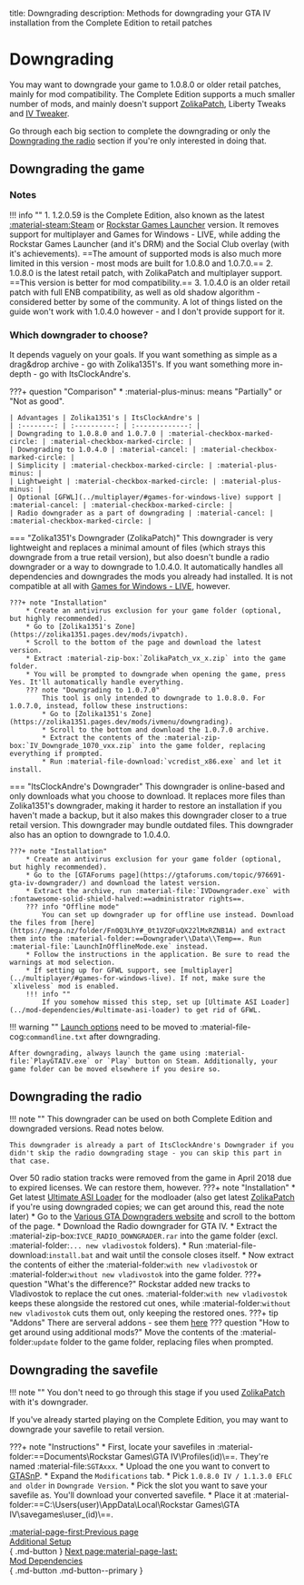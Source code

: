 title: Downgrading
description: Methods for downgrading your GTA IV installation from the Complete Edition to retail patches

# Downgrading
You may want to downgrade your game to 1.0.8.0 or older retail patches, mainly for mod compatibility. The Complete Edition supports a much smaller number of mods, and mainly doesn't support [ZolikaPatch](essential-modding/zolikapatch.md), Liberty Tweaks and [IV Tweaker](../extras/modloading/#iv-tweaker). 

Go through each big section to complete the downgrading or only the [Downgrading the radio](#downgrading-the-radio) section if you're only interested in doing that.

## Downgrading the game
### Notes
!!! info ""
	1. 1.2.0.59 is the Complete Edition, also known as the latest [:material-steam:Steam](https://store.steampowered.com/app/12210/) or [Rockstar Games Launcher](https://store.rockstargames.com/game/buy-grand-theft-auto-iv) version. It removes support for multiplayer and Games for Windows - LIVE, while adding the Rockstar Games Launcher (and it's DRM) and the Social Club overlay (with it's achievements). ==The amount of supported mods is also much more limited in this version - most mods are built for 1.0.8.0 and 1.0.7.0.==
	2. 1.0.8.0 is the latest retail patch, with ZolikaPatch and multiplayer support. ==This version is better for mod compatibility.==
    3. 1.0.4.0 is an older retail patch with full ENB compatibility, as well as old shadow algorithm - considered better by some of the community. A lot of things listed on the guide won't work with 1.0.4.0 however - and I don't provide support for it.

### Which downgrader to choose?
It depends vaguely on your goals. If you want something as simple as a drag&drop archive - go with Zolika1351's. If you want something more in-depth - go with ItsClockAndre's.

???+ question "Comparison"
    * :material-plus-minus: means "Partially" or "Not as good".

    | Advantages | Zolika1351's | ItsClockAndre's |
    | :--------: | :----------: | :-------------: |
    | Downgrading to 1.0.8.0 and 1.0.7.0 | :material-checkbox-marked-circle: | :material-checkbox-marked-circle: |
    | Downgrading to 1.0.4.0 | :material-cancel: | :material-checkbox-marked-circle: |
    | Simplicity | :material-checkbox-marked-circle: | :material-plus-minus: |
    | Lightweight | :material-checkbox-marked-circle: | :material-plus-minus: |
    | Optional [GFWL](../multiplayer/#games-for-windows-live) support | :material-cancel: | :material-checkbox-marked-circle: |
    | Radio downgrader as a part of downgrading | :material-cancel: | :material-checkbox-marked-circle: |

=== "Zolika1351's Downgrader (ZolikaPatch)"
    This downgrader is very lightweight and replaces a minimal amount of files (which strays this downgrade from a true retail version), but also doesn't bundle a radio downgrader or a way to downgrade to 1.0.4.0. It automatically handles all dependencies and downgrades the mods you already had installed. It is not compatible at all with [Games for Windows - LIVE](../multiplayer/#games-for-windows-live), however.

    ???+ note "Installation"
        * Create an antivirus exclusion for your game folder (optional, but highly recommended).
        * Go to [Zolika1351's Zone](https://zolika1351.pages.dev/mods/ivpatch).
        * Scroll to the bottom of the page and download the latest version.
        * Extract :material-zip-box:`ZolikaPatch_vx_x.zip` into the game folder.
        * You will be prompted to downgrade when opening the game, press Yes. It'll automatically handle everything.
        ??? note "Downgrading to 1.0.7.0"
            This tool is only intended to downgrade to 1.0.8.0. For 1.0.7.0, instead, follow these instructions:
            * Go to [Zolika1351's Zone](https://zolika1351.pages.dev/mods/ivmenu/downgrading).
            * Scroll to the bottom and download the 1.0.7.0 archive. 
            * Extract the contents of the :material-zip-box:`IV_Downgrade_1070_vxx.zip` into the game folder, replacing everything if prompted.
            * Run :material-file-download:`vcredist_x86.exe` and let it install.

=== "ItsClockAndre's Downgrader"
    This downgrader is online-based and only downloads what you choose to download. It replaces more files than Zolika1351's downgrader, making it harder to restore an installation if you haven't made a backup, but it also makes this downgrader closer to a true retail version. This downgrader may bundle outdated files. This downgrader also has an option to downgrade to 1.0.4.0.

    ???+ note "Installation"
        * Create an antivirus exclusion for your game folder (optional, but highly recommended).
        * Go to the [GTAForums page](https://gtaforums.com/topic/976691-gta-iv-downgrader/) and download the latest version.
        * Extract the archive, run :material-file:`IVDowngrader.exe` with :fontawesome-solid-shield-halved:==administrator rights==.
        ??? info "Offline mode"
            You can set up downgrader up for offline use instead. Download the files from [here](https://mega.nz/folder/Fn0Q3LhY#_0t1VZQFuQX22lMxRZNB1A) and extract them into the :material-folder:==Downgrader\\Data\\Temp==. Run :material-file:`LaunchInOfflineMode.exe` instead.
        * Follow the instructions in the application. Be sure to read the warnings at mod selection.
        * If setting up for GFWL support, see [multiplayer](../multiplayer/#games-for-windows-live). If not, make sure the `xliveless` mod is enabled.
        !!! info ""
            If you somehow missed this step, set up [Ultimate ASI Loader](../mod-dependencies/#ultimate-asi-loader) to get rid of GFWL.

!!! warning ""
    [Launch options](additional-setup.md) need to be moved to :material-file-cog:`commandline.txt` after downgrading.

    After downgrading, always launch the game using :material-file:`PlayGTAIV.exe` or `Play` button on Steam. Additionally, your game folder can be moved elsewhere if you desire so.

## Downgrading the radio
!!! note ""
    This downgrader can be used on both Complete Edition and downgraded versions. Read notes below.

    This downgrader is already a part of ItsClockAndre's Downgrader if you didn't skip the radio downgrading stage - you can skip this part in that case.

Over 50 radio station tracks were removed from the game in April 2018 due to expired licenses. We can restore them, however.
???+ note "Installation"
    * Get latest [Ultimate ASI Loader](../mod-dependencies/#ultimate-asi-loader) for the modloader (also get latest [ZolikaPatch](essential-modding/zolikapatch.md) if you're using downgraded copies; we can get around this, read the note later)
    * Go to the [Various GTA Downgraders website](http://downgraders.rockstarvision.com/) and scroll to the bottom of the page.
    * Download the Radio downgrader for GTA IV.
    * Extract the :material-zip-box:`IVCE_RADIO_DOWNGRADER.rar` into the game folder (excl. :material-folder:`... new vladivostok` folders).
    * Run :material-file-download:`install.bat` and wait until the console closes itself.
    * Now extract the contents of either the :material-folder:`with new vladivostok` or :material-folder:`without new vladivostok` into the game folder.
    ???+ question "What's the difference?"
        Rockstar added new tracks to Vladivostok to replace the cut ones. :material-folder:`with new vladivostok` keeps these alongside the restored cut ones, while :material-folder:`without new vladivostok` cuts them out, only keeping the restored ones.
    ???+ tip "Addons"
        There are serveral addons - see them [here](https://www.nexusmods.com/gta4/mods/234?tab=files)
    ??? question "How to get around using additional mods?"
        Move the contents of the :material-folder:`update` folder to the game folder, replacing files when prompted.

## Downgrading the savefile
!!! note ""
    You don't need to go through this stage if you used [ZolikaPatch](essential-modding/zolikapatch.md) with it's downgrader.

If you've already started playing on the Complete Edition, you may want to downgrade your savefile to retail version.

???+ note "Instructions"
    * First, locate your savefiles in :material-folder:==Documents\Rockstar Games\GTA IV\Profiles\(id)\\==. They're named :material-file:`SGTAxxx`.
    * Upload the one you want to convert to [GTASnP](https://gtasnp.com/).
    * Expand the `Modifications` tab.
    * Pick `1.0.8.0 IV / 1.1.3.0 EFLC and older` in `Downgrade Version`.
    * Pick the slot you want to save your savefile as. You'll download your converted savefile.
    * Place it at :material-folder:==C:\Users\(user)\AppData\Local\Rockstar Games\GTA IV\savegames\user_(id)\\==.

[:material-page-first:Previous page <br>Additional Setup</br>](additional-setup.md){ .md-button } [Next page:material-page-last: <br>Mod Dependencies</br>](mod-dependencies.md){ .md-button .md-button--primary }